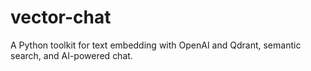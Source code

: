 # vector-chat
A Python toolkit for text embedding with OpenAI and Qdrant, semantic search, and AI-powered chat.
